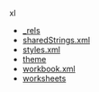 xl

  * <a href="_rels/README.md">_rels</a>
  * <a href="sharedStrings.xml">sharedStrings.xml</a>
  * <a href="styles.xml">styles.xml</a>
  * <a href="theme/README.md">theme</a>
  * <a href="workbook.xml">workbook.xml</a>
  * <a href="worksheets/README.md">worksheets</a>
